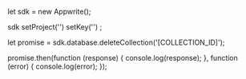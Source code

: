 let sdk = new Appwrite();

sdk
    setProject('')
    setKey('')
;

let promise = sdk.database.deleteCollection('[COLLECTION_ID]');

promise.then(function (response) {
    console.log(response);
}, function (error) {
    console.log(error);
});